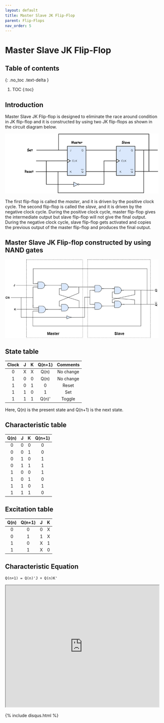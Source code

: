 ```yaml
---
layout: default
title: Master Slave JK Flip-Flop
parent: Flip-Flops
nav_order: 5
---
```


# Master Slave JK Flip-Flop

## Table of contents
{: .no_toc .text-delta }

1. TOC
{:toc}

## Introduction

Master Slave JK Flip-flop is designed to eliminate the race around condition in JK flip-flop and it is constructed by using two JK flip-flops as shown in the circuit diagram below.

<div style="text-align:center"><img src="../../assets/images/masterslave_jk_flipflop.png" /></div>

The first flip-flop is called the _master_, and it is driven by the positive clock cycle.
The second flip-flop is called the _slave_, and it is driven by the negative clock cycle.
During the positive clock cycle, master flip-flop gives the intermediate output but slave flip-flop will not give the final output.
During the negative clock cycle, slave flip-flop gets activated and copies the previous output of the master flip-flop and produces the final output.

## Master Slave JK Flip-flop constructed by using NAND gates

<div style="text-align:center"><img src="../../assets/images/masterslave_jk_flipflop_nand.png" /></div>

## State table

| Clock | J | K | Q(n+1) | Comments |
|:---:|:-:|:-:|:------:|:----------:|
| 0 | X | X | Q(n)  | No change |
| 1 | 0 | 0 | Q(n)  | No change |
| 1 | 0 | 1 | 0     | Reset     |
| 1 | 1 | 0 | 1     | Set       |
| 1 | 1 | 1 | Q(n)' | Toggle    |

Here, Q(n) is the present state and Q(n+1) is the next state.

## Characteristic table

| Q(n) | J | K | Q(n+1) |
|:---:|:-:|:-:|:------:|
| 0 | 0 | 0 | 0 |
| 0 | 0 | 1 | 0 |
| 0 | 1 | 0 | 1 |
| 0 | 1 | 1 | 1 |
| 1 | 0 | 0 | 1 |
| 1 | 0 | 1 | 0 |
| 1 | 1 | 0 | 1 |
| 1 | 1 | 1 | 0 |


## Excitation table

| Q(n) | Q(n+1) | J | K |
|:---:|:-:|:-:|:------:|
| 0 | 0 | 0 | X |
| 0 | 1 | 1 | X |
| 1 | 0 | X | 1 |
| 1 | 1 | X | 0 |


## Characteristic Equation

````
Q(n+1) = Q(n)'J + Q(n)K'
````
<iframe width="100%" height="400px" src="https://circuitverse.org/simulator/embed/47630" id="projectPreview" scrolling="no" webkitAllowFullScreen mozAllowFullScreen allowFullScreen> </iframe>

{% include disqus.html %}
